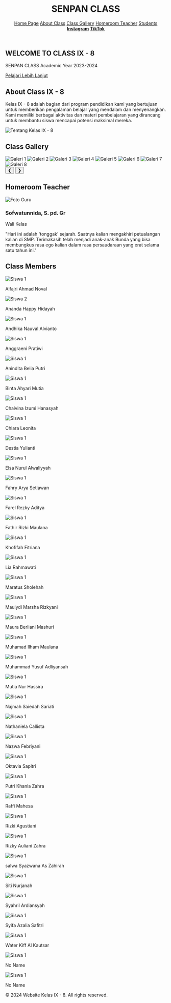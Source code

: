 <!DOCTYPE html>
<html lang="id">
<head>
    <meta charset="UTF-8">
    <meta name="viewport" content="width=device-width, initial-scale=1.0">
    <title>SENPAN CLASS</title>
    <link rel="stylesheet" href="WebClass.css">
    <body>
        <div class="animated-box"></div>
    </body>
</head>
<body>
    <header>
        <h1>SENPAN CLASS</h1>
        <nav>
            <a href="#home">Home Page</a>
            <a href="#about">About Class</a>
            <a href="#gallery">Class Gallery</a>
            <a href="#teachers">Homeroom Teacher</a>
            <a href="#students">Students</a>
            <a href="https://www.instagram.com/senpan.excellent_fams?igsh=eGdnbXFrMG1udWJp" target="_blank"><b>Instagram</b></a>
            <a href="https://www.tiktok.com/@sembilanntuujuh_?is_from_webapp=1&sender_device=pc" target="_blank"><b>TikTok</b></a>
        </nav>
    </header>
    <div class="hero" id="home">
        <h2>WELCOME TO CLASS IX - 8</h2>
        <p>SENPAN CLASS Academic Year 2023-2024</p>
        <a href="#about" class="button-primary">Pelajari Lebih Lanjut</a>
    </div> 
    <div class="container">
        <section id="about">
            <h2>About Class IX - 8</h2>
            <p>Kelas IX - 8 adalah bagian dari program pendidikan kami yang bertujuan untuk memberikan pengalaman belajar yang mendalam dan menyenangkan. Kami memiliki berbagai aktivitas dan materi pembelajaran yang dirancang untuk membantu siswa mencapai potensi maksimal mereka.</p>
            <img src="Images/DuaBurung.jpeg" alt="Tentang Kelas IX - 8">
        </section>
        <section id="gallery">
            <h2>Class Gallery</h2>
            <div class="carousel-container">
                <div class="carousel-images">
                    <img src="Images/AnakKucing.jpeg" alt="Galeri 1">
                    <img src="Images/DuaBurung.jpeg" alt="Galeri 2">
                    <img src="Images/AnakKucing.jpeg" alt="Galeri 3">
                    <img src="Images/DuaBurung.jpeg" alt="Galeri 4">
                    <img src="Images/AnakKucing.jpeg" alt="Galeri 5">
                    <img src="Images/DuaBurung.jpeg" alt="Galeri 6">
                    <img src="Images/AnakKucing.jpeg" alt="Galeri 7">
                    <img src="Images/DuaBurung.jpeg" alt="Galeri 8">
                </div>
                <div class="carousel-controls">
                    <button class="prev">&#10094;</button>
                    <button class="next">&#10095;</button>
                </div>
            </div>
        </section>
        <section id="teachers">
            <h2>Homeroom Teacher</h2>
            <div class="teacher">
                <img src="Images/Okeee.webp" alt="Foto Guru">
                <div class="teacher-info">
                    <h3>Sofwatunnida, S. pd. Gr</h3>
                    <p>Wali Kelas</p>
                    <p>"Hari ini adalah 'tonggak' sejarah. Saatnya kalian mengakhiri petualangan kalian di SMP. Terimakasih telah menjadi anak-anak Bunda yang bisa membungkus rasa ego kalian dalam rasa persaudaraan yang erat selama satu tahun ini."</p>
                </div>
            </div>
        </section>
        <section id="students">
            <h2>Class Members</h2>
            <div class="student-list">
                <div class="student-card">
                    <img src="Images/Okeee.webp" alt="Siswa 1">
                    <p>Alfajri Ahmad Noval</p>
                </div>
                <div class="student-card">
                    <img src="Images/Okeee.webp" alt="Siswa 2">
                    <p>Ananda Happy Hidayah</p>
                </div>
                <div class="student-card">
                    <img src="Images/Okeee.webp" alt="Siswa 1">
                    <p>Andhika Nauval Alvianto</p>
                </div>
                <div class="student-card">
                    <img src="Images/Okeee.webp" alt="Siswa 1">
                    <p>Anggraeni Pratiwi</p>
                </div>
                <div class="student-card">
                    <img src="Images/Okeee.webp" alt="Siswa 1">
                    <p>Anindita Belia Putri</p>
                </div>
                <div class="student-card">
                    <img src="Images/Okeee.webp" alt="Siswa 1">
                    <p>Binta Ahyari Mutia</p>
                </div>
                <div class="student-card">
                    <img src="Images/Okeee.webp" alt="Siswa 1">
                    <p>Chalvina Izumi Hanasyah</p>
                </div>
                <div class="student-card">
                    <img src="Images/Okeee.webp" alt="Siswa 1">
                    <p>Chiara Leonita</p>
                </div>
                <div class="student-card">
                    <img src="Images/Okeee.webp" alt="Siswa 1">
                    <p>Destia Yulianti</p>
                </div>
                <div class="student-card">
                    <img src="Images/Okeee.webp" alt="Siswa 1">
                    <p>Elsa Nurul Alwaliyyah</p>
                </div>
                <div class="student-card">
                    <img src="Images/Okeee.webp" alt="Siswa 1">
                    <p>Fahry Arya Setiawan</p>
                </div>
                <div class="student-card">
                    <img src="Images/Okeee.webp" alt="Siswa 1">
                    <p>Farel Rezky Aditya</p>
                </div>
                <div class="student-card">
                    <img src="Images/Okeee.webp" alt="Siswa 1">
                    <p>Fathir Rizki Maulana</p>
                </div>
                <div class="student-card">
                    <img src="Images/Okeee.webp" alt="Siswa 1">
                    <p>Khofifah Fitriana</p>
                </div>
                <div class="student-card">
                    <img src="Images/Okeee.webp" alt="Siswa 1">
                    <p>Lia Rahmawati</p>
                </div>
                <div class="student-card">
                    <img src="Images/Okeee.webp" alt="Siswa 1">
                    <p>Maratus Sholehah</p>
                </div>
                <div class="student-card">
                    <img src="Images/Okeee.webp" alt="Siswa 1">
                    <p>Maulydi Marsha Rizkyani</p>
                </div>
                <div class="student-card">
                    <img src="Images/Okeee.webp" alt="Siswa 1">
                    <p>Maura Berliani Mashuri</p>
                </div>
                <div class="student-card">
                    <img src="Images/Okeee.webp" alt="Siswa 1">
                    <p>Muhamad Ilham Maulana</p>
                </div>
                <div class="student-card">
                    <img src="Images/Okeee.webp" alt="Siswa 1">
                    <p>Muhammad Yusuf Adliyansah</p>
                </div>
                <div class="student-card">
                    <img src="Images/Okeee.webp" alt="Siswa 1">
                    <p>Mutia Nur Hassira</p>
                </div>
                <div class="student-card">
                    <img src="Images/Okeee.webp" alt="Siswa 1">
                    <p>Najmah Saiedah Sariati</p>
                </div>
                <div class="student-card">
                    <img src="Images/Okeee.webp" alt="Siswa 1">
                    <p>Nathaniela Callista</p>
                </div>
                <div class="student-card">
                    <img src="Images/Okeee.webp" alt="Siswa 1">
                    <p>Nazwa Febriyani</p>
                </div>
                <div class="student-card">
                    <img src="Images/Okeee.webp" alt="Siswa 1">
                    <p>Oktavia Sapitri</p>
                </div>
                <div class="student-card">
                    <img src="Images/Okeee.webp" alt="Siswa 1">
                    <p>Putri Khania Zahra</p>
                </div>
                <div class="student-card">
                    <img src="Images/Okeee.webp" alt="Siswa 1">
                    <p>Raffi Mahesa</p>
                </div>
                <div class="student-card">
                    <img src="images/Okeee.webp" alt="Siswa 1">
                    <p>Rizki Agustiani</p>
                </div>
                <div class="student-card">
                    <img src="Images/Okeee.webp" alt="Siswa 1">
                    <p>Rizky Auliani Zahra</p>
                </div>
                <div class="student-card">
                    <img src="Images/Okeee.webp" alt="Siswa 1">
                    <p>salwa Syazwana As Zahirah</p>
                </div>
                <div class="student-card">
                    <img src="Images/Okeee.webp" alt="Siswa 1">
                    <p>Siti Nurjanah</p>
                </div>
                <div class="student-card">
                    <img src="Images/Okeee.webp" alt="Siswa 1">
                    <p>Syahril Ardiansyah</p>
                </div>
                <div class="student-card">
                    <img src="Images/Okeee.webp" alt="Siswa 1">
                    <p>Syifa Azalia Safitri</p>
                </div>
                <div class="student-card">
                    <img src="Images/Okeee.webp" alt="Siswa 1">
                    <p>Water Kiff Al Kautsar</p>
                </div>
                <div class="student-card">
                    <img src="Images/Okeee.webp" alt="Siswa 1">
                    <p>No Name</p>
                </div>
                <div class="student-card">
                    <img src="Images/Okeee.webp" alt="Siswa 1">
                    <p>No Name</p>
                </div>
            </div>
        </section>
    </div>
    <footer>
        &copy; 2024 Website Kelas IX - 8. All rights reserved.
    </footer>
    <script src="Senpan.js"></script>
</body>
</html>
